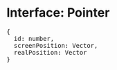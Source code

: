 # Interface: Pointer

<pre>
{
  id: number,
  screenPosition: <Ref to="../classes/vector">Vector</Ref>,
  realPosition: <Ref to="../classes/vector">Vector</Ref>
}
</pre>
